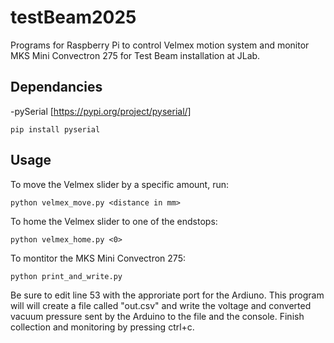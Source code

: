 # testBeam2025
Programs for Raspberry Pi to control Velmex motion system and monitor MKS Mini Convectron 275 for Test Beam installation at JLab.

## Dependancies

-pySerial [https://pypi.org/project/pyserial/]
```
pip install pyserial
```

## Usage

To move the Velmex slider by a specific amount, run:
```
python velmex_move.py <distance in mm>
```

To home the Velmex slider to one of the endstops:
```
python velmex_home.py <0>
```

To montitor the MKS Mini Convectron 275:
```
python print_and_write.py
```
Be sure to edit line 53 with the approriate port for the Ardiuno. This program will will create a file called "out.csv" and write the voltage and converted vacuum pressure sent by the Arduino to the file and the console. Finish collection and monitoring by pressing ctrl+c.
